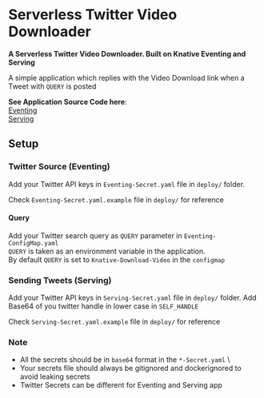 # Serverless Twitter Video Downloader
**A Serverless Twitter Video Downloader. Built on Knative Eventing and Serving**

A simple application  which replies with the Video Download link when a Tweet with `QUERY` is posted

**See Application Source Code here**:   
[Eventing](https://github.com/PratikMahajan/Twitter-Knative-Serverless-App-Source) \
[Serving](https://github.com/PratikMahajan/Twitter-Knative-Serverless-Video-Download)



## Setup
### Twitter Source (Eventing)
Add your Twitter API keys in `Eventing-Secret.yaml` file in `deploy/` folder.

Check `Eventing-Secret.yaml.example` file in `deploy/` for reference

#### Query
Add your Twitter search query as `QUERY` parameter in `Eventing-ConfigMap.yaml` \
`QUERY` is taken as an environment variable in the application.\
By default `QUERY` is set to `Knative-Download-Video` in the `configmap`


### Sending Tweets (Serving)
Add your Twitter API keys in `Serving-Secret.yaml` file in `deploy/` folder.
Add Base64 of you twitter handle in lower case in `SELF_HANDLE`

Check `Serving-Secret.yaml.example` file in `deploy/` for reference

### Note
* All the secrets should be in `base64` format in the `*-Secret.yaml` \
* Your secrets file should always be gitignored and dockerignored to avoid leaking secrets
* Twitter Secrets can be different for Eventing and Serving app



